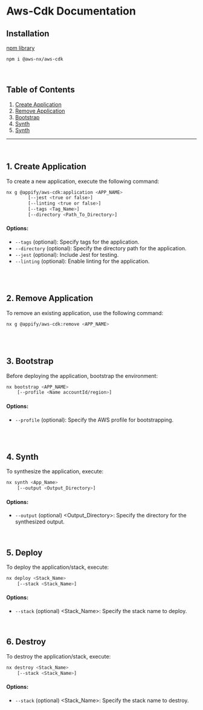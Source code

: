 # Aws-Cdk Documentation

## Installation

[npm library](https://www.npmjs.com/package/@aws-nx/aws-cdk)

```bash
npm i @aws-nx/aws-cdk
```

<br>

## Table of Contents

1. [Create Application](#create-application)
2. [Remove Application](#remove-application)
3. [Bootstrap](#bootstrap)
4. [Synth](#synth)
5. [Synth](#deploy)

---

<br>

## 1. Create Application<a name="create-application"></a>

To create a new application, execute the following command:

```bash
nx g @appify/aws-cdk:application <APP_NAME>
        [--jest <true or false>]
        [--linting <true or false>]
        [--tags <Tag_Name>]
        [--directory <Path_To_Directory>]
```

#### Options:

- `--tags` (optional): Specify tags for the application.
- `--directory` (optional): Specify the directory path for the application.
- `--jest` (optional): Include Jest for testing.
- `--linting` (optional): Enable linting for the application.

<br>
<br>

## 2. Remove Application<a name="remove-application"></a>

To remove an existing application, use the following command:

```bash
nx g @appify/aws-cdk:remove <APP_NAME>
```

<br>
<br>

## 3. Bootstrap<a name="bootstrap"></a>

Before deploying the application, bootstrap the environment:

```bash
nx bootstrap <APP_NAME>
    [--profile <Name accountId/region>]
```

#### Options:

- `--profile` (optional): Specify the AWS profile for bootstrapping.

<br>
<br>

## 4. Synth<a name="synth"></a>

To synthesize the application, execute:

```bash
nx synth <App_Name>
    [--output <Output_Directory>]
```

#### Options:

- `--output` (optional) <Output_Directory>: Specify the directory for the synthesized output.

<br>

## 5. Deploy<a name="deploy"></a>

To deploy the application/stack, execute:

```bash
nx deploy <Stack_Name>
    [--stack <Stack_Name>]
```

#### Options:

- `--stack` (optional) <Stack_Name>: Specify the stack name to deploy.

<br>

## 6. Destroy<a name="destroy"></a>

To destroy the application/stack, execute:

```bash
nx destroy <Stack_Name>
    [--stack <Stack_Name>]
```

#### Options:

- `--stack` (optional) <Stack_Name>: Specify the stack name to destroy.

<br>
